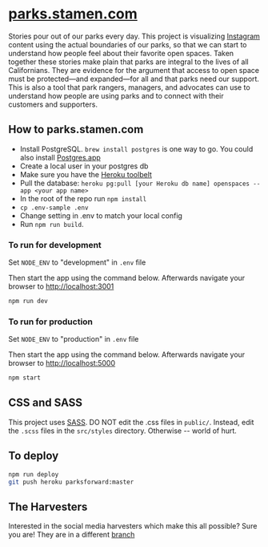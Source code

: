 # [parks.stamen.com](http://parks.stamen.com)

Stories pour out of our parks every day. This project is visualizing [Instagram](http://instagram.com) content using the actual boundaries of our parks, so that we can start to understand how people feel about their favorite open spaces. Taken together these stories make plain that parks are integral to the lives of all Californians. They are evidence for the argument that access to open space must be protected—and expanded—for all and that parks need our support. This is also a tool that park rangers, managers, and advocates can use to understand how people are using parks and to connect with their customers and supporters.

## How to parks.stamen.com
* Install PostgreSQL. `brew install postgres` is one way to go. You could also install [Postgres.app](http://postgresapp.com/)
* Create a local user in your postgres db
* Make sure you have the [Heroku toolbelt](https://toolbelt.heroku.com/)
* Pull the database: `heroku pg:pull [your Heroku db name] openspaces --app <your app name>`
* In the root of the repo run `npm install`
* `cp .env-sample .env`
* Change setting in .env to match your local config
* Run `npm run build`.

### To run for development
Set `NODE_ENV` to "development" in `.env` file

Then start the app using the command below.  Afterwards navigate your browser to [http://localhost:3001](http://localhost:3001)
```bash
npm run dev
```

### To run for production
Set `NODE_ENV` to "production" in `.env` file

Then start the app using the command below.  Afterwards navigate your browser to [http://localhost:5000](http://localhost:5000)
```bash
npm start
```

## CSS and SASS
This project uses [SASS](http://sass-lang.com/). DO NOT edit the .css files in
`public/`. Instead, edit the `.scss` files in the `src/styles` directory.
Otherwise -- world of hurt.


## To deploy
```bash
npm run deploy
git push heroku parksforward:master
```

## The Harvesters
Interested in the social media harvesters which make this all possible? Sure
you are! They are in a different
[branch](https://github.com/stamen/parks.stamen.com/tree/node-harvester)